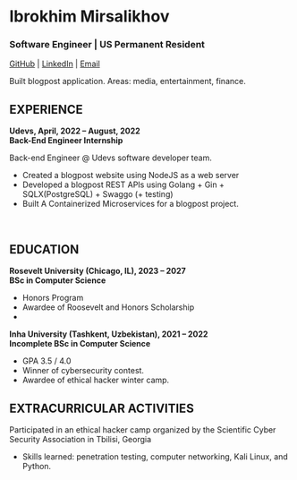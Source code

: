 
# Ibrokhim Mirsalikhov
### Software Engineer | US Permanent Resident
[GitHub](https://github.com/ibrokhim-mirsalikhov) | [LinkedIn](http://www.linkedin.com/in/ibrokhim-mirsalikhov) | [Email](mailto:ibrokhim.mirsalikhov@gmail.com)

Built blogpost application. Areas: media, entertainment, finance.

EXPERIENCE
-
**Udevs, April, 2022 – August, 2022 <br>
Back-End Engineer Internship**

Back-end Engineer @ Udevs software developer team.

- Created a blogpost website using NodeJS as a web server
- Developed a blogpost REST APIs using Golang + Gin + SQLX(PostgreSQL) + Swaggo (+ testing)
- Built A Containerized Microservices for a blogpost project.

<br>



EDUCATION
- 
**Rosevelt University (Chicago, IL), 2023 – 2027 <br>
BSc in Computer Science**

 - Honors Program
 - Awardee of Roosevelt and Honors Scholarship
- 
**Inha University (Tashkent, Uzbekistan), 2021 – 2022 <br>
Incomplete BSc in Computer Science**

 - GPA 3.5 / 4.0
 - Winner of cybersecurity contest.
 - Awardee of ethical hacker winter camp.


EXTRACURRICULAR ACTIVITIES
-
Participated in an ethical hacker camp organized by the Scientific Cyber Security Association in Tbilisi, Georgia
- Skills learned: penetration testing, computer networking, Kali Linux, and Python.
 
 


